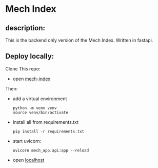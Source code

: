 # Mech Index

## description:

This is the backend only version of the Mech Index. Written in fastapi.

## Deploy locally:

Clone This repo:

- open [mech-index](https://github.com/dj0le/mech-index/)

Then:

- add a virtual environment

  ```
  python -m venv venv
  source venv/bin/activate
  ```

- install all from requirements.txt
  ```
  pip install -r requirements.txt
  ```
- start uvicorn:

  ```
  uvicorn mech_app.api:app --reload
  ```

- open [localhost](http://127.0.0.1:8000/)

